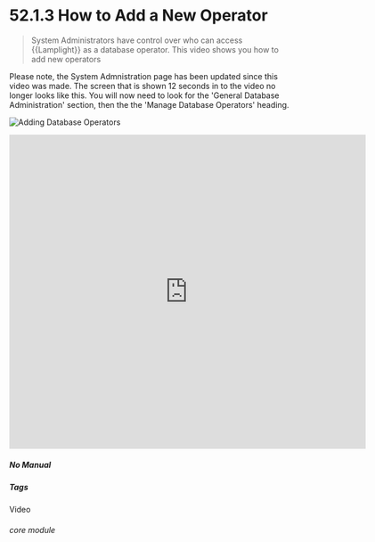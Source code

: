 # 52.1.3 How to Add a New Operator

> System Administrators have control over who can access {{Lamplight}} as a database operator. This video shows you how to add new operators


Please note, the System Admnistration page has been updated since this video was made. The screen that is shown 12 seconds in to the video no longer looks like this. You will now need to look for the 'General Database Administration' section, then the the 'Manage Database Operators' heading.

![Adding Database Operators](52.1.3a.png)


<iframe title="How to Add a New Operator" width="640" height="564" src="https://player.vimeo.com/video/279249125" data-video-display="home" frameborder="0" allowFullScreen mozallowfullscreen webkitAllowFullScreen></iframe>


##### No Manual

##### Tags
Video

###### core module


